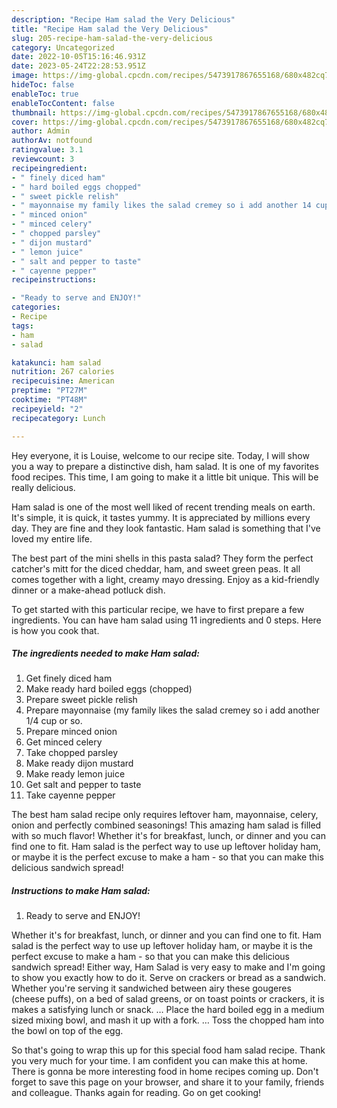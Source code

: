 ```yaml
---
description: "Recipe Ham salad the Very Delicious"
title: "Recipe Ham salad the Very Delicious"
slug: 205-recipe-ham-salad-the-very-delicious
category: Uncategorized
date: 2022-10-05T15:16:46.931Z
date: 2023-05-24T22:28:53.951Z
image: https://img-global.cpcdn.com/recipes/5473917867655168/680x482cq70/ham-salad-recipe-main-photo.jpg
hideToc: false
enableToc: true
enableTocContent: false
thumbnail: https://img-global.cpcdn.com/recipes/5473917867655168/680x482cq70/ham-salad-recipe-main-photo.jpg
cover: https://img-global.cpcdn.com/recipes/5473917867655168/680x482cq70/ham-salad-recipe-main-photo.jpg
author: Admin
authorAv: notfound
ratingvalue: 3.1
reviewcount: 3
recipeingredient:
- " finely diced ham"
- " hard boiled eggs chopped"
- " sweet pickle relish"
- " mayonnaise my family likes the salad cremey so i add another 14 cup or so"
- " minced onion"
- " minced celery"
- " chopped parsley"
- " dijon mustard"
- " lemon juice"
- " salt and pepper to taste"
- " cayenne pepper"
recipeinstructions:

- "Ready to serve and ENJOY!"
categories:
- Recipe
tags:
- ham
- salad

katakunci: ham salad 
nutrition: 267 calories
recipecuisine: American
preptime: "PT27M"
cooktime: "PT48M"
recipeyield: "2"
recipecategory: Lunch

---
```



Hey everyone, it is Louise, welcome to our recipe site. Today, I will show you a way to prepare a distinctive dish, ham salad. It is one of my favorites food recipes. This time, I am going to make it a little bit unique. This will be really delicious.

Ham salad is one of the most well liked of recent trending meals on earth. It's simple, it is quick, it tastes yummy. It is appreciated by millions every day. They are fine and they look fantastic. Ham salad is something that I've loved my entire life.

The best part of the mini shells in this pasta salad? They form the perfect catcher&#39;s mitt for the diced cheddar, ham, and sweet green peas. It all comes together with a light, creamy mayo dressing. Enjoy as a kid-friendly dinner or a make-ahead potluck dish.


To get started with this particular recipe, we have to first prepare a few ingredients. You can have ham salad using 11 ingredients and 0 steps. Here is how you cook that.

<!--inarticleads1-->

##### The ingredients needed to make Ham salad:

1. Get  finely diced ham
1. Make ready  hard boiled eggs (chopped)
1. Prepare  sweet pickle relish
1. Prepare  mayonnaise (my family likes the salad cremey so i add another 1/4 cup or so.
1. Prepare  minced onion
1. Get  minced celery
1. Take  chopped parsley
1. Make ready  dijon mustard
1. Make ready  lemon juice
1. Get  salt and pepper to taste
1. Take  cayenne pepper


The best ham salad recipe only requires leftover ham, mayonnaise, celery, onion and perfectly combined seasonings! This amazing ham salad is filled with so much flavor! Whether it&#39;s for breakfast, lunch, or dinner and you can find one to fit. Ham salad is the perfect way to use up leftover holiday ham, or maybe it is the perfect excuse to make a ham - so that you can make this delicious sandwich spread! 

<!--inarticleads2-->

##### Instructions to make Ham salad:


1. Ready to serve and ENJOY!

Whether it&#39;s for breakfast, lunch, or dinner and you can find one to fit. Ham salad is the perfect way to use up leftover holiday ham, or maybe it is the perfect excuse to make a ham - so that you can make this delicious sandwich spread! Either way, Ham Salad is very easy to make and I&#39;m going to show you exactly how to do it. Serve on crackers or bread as a sandwich. Whether you&#39;re serving it sandwiched between airy these gougeres (cheese puffs), on a bed of salad greens, or on toast points or crackers, it is makes a satisfying lunch or snack. … Place the hard boiled egg in a medium sized mixing bowl, and mash it up with a fork. … Toss the chopped ham into the bowl on top of the egg. 

So that's going to wrap this up for this special food ham salad recipe. Thank you very much for your time. I am confident you can make this at home. There is gonna be more interesting food in home recipes coming up. Don't forget to save this page on your browser, and share it to your family, friends and colleague. Thanks again for reading. Go on get cooking!
